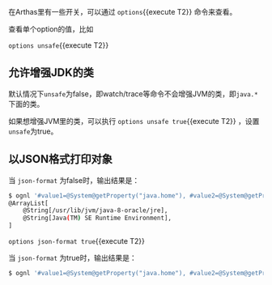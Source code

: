 在Arthas里有一些开关，可以通过 `options`{{execute T2}} 命令来查看。

查看单个option的值，比如

`options unsafe`{{execute T2}}

## 允许增强JDK的类

默认情况下`unsafe`为false，即watch/trace等命令不会增强JVM的类，即`java.*`下面的类。

如果想增强JVM里的类，可以执行 `options unsafe true`{{execute T2}} ，设置`unsafe`为true。

## 以JSON格式打印对象

当 `json-format` 为false时，输出结果是：

```bash
$ ognl '#value1=@System@getProperty("java.home"), #value2=@System@getProperty("java.runtime.name"), {#value1, #value2}'
@ArrayList[
    @String[/usr/lib/jvm/java-8-oracle/jre],
    @String[Java(TM) SE Runtime Environment],
]
```

`options json-format true`{{execute T2}}

当 `json-format` 为true时，输出结果是：

```bash
$ ognl '#value1=@System@getProperty("java.home"), #value2=@System@getProperty("java.runtime.name"), {#v["/usr/lib/jvm/java-8-oracle/jre","Java(TM) SE Runtime Environment"]
```
